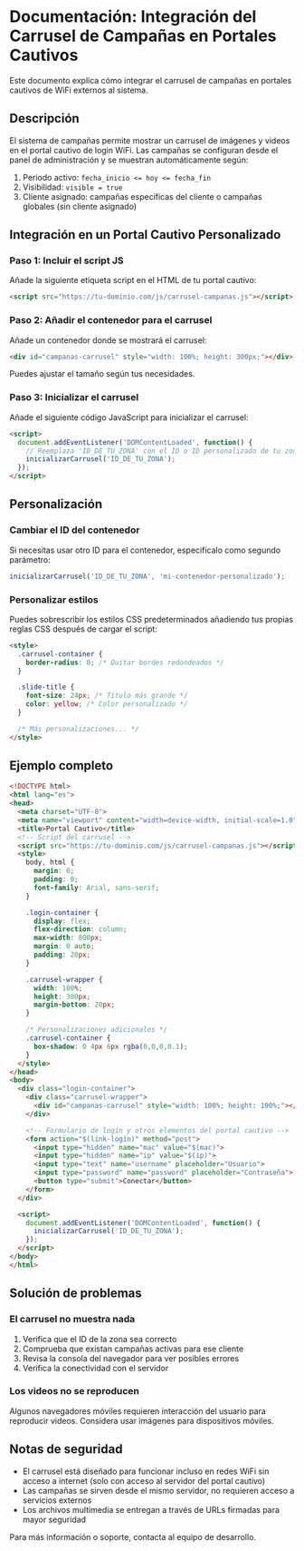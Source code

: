 # Documentación: Integración del Carrusel de Campañas en Portales Cautivos

Este documento explica cómo integrar el carrusel de campañas en portales cautivos de WiFi externos al sistema.

## Descripción

El sistema de campañas permite mostrar un carrusel de imágenes y videos en el portal cautivo de login WiFi.
Las campañas se configuran desde el panel de administración y se muestran automáticamente según:

1. Periodo activo: `fecha_inicio <= hoy <= fecha_fin`
2. Visibilidad: `visible = true`
3. Cliente asignado: campañas específicas del cliente o campañas globales (sin cliente asignado)

## Integración en un Portal Cautivo Personalizado

### Paso 1: Incluir el script JS

Añade la siguiente etiqueta script en el HTML de tu portal cautivo:

```html
<script src="https://tu-dominio.com/js/carrusel-campanas.js"></script>
```

### Paso 2: Añadir el contenedor para el carrusel

Añade un contenedor donde se mostrará el carrusel:

```html
<div id="campanas-carrusel" style="width: 100%; height: 300px;"></div>
```

Puedes ajustar el tamaño según tus necesidades.

### Paso 3: Inicializar el carrusel

Añade el siguiente código JavaScript para inicializar el carrusel:

```html
<script>
  document.addEventListener('DOMContentLoaded', function() {
    // Reemplaza 'ID_DE_TU_ZONA' con el ID o ID personalizado de tu zona WiFi
    inicializarCarrusel('ID_DE_TU_ZONA');
  });
</script>
```

## Personalización

### Cambiar el ID del contenedor

Si necesitas usar otro ID para el contenedor, especifícalo como segundo parámetro:

```javascript
inicializarCarrusel('ID_DE_TU_ZONA', 'mi-contenedor-personalizado');
```

### Personalizar estilos

Puedes sobrescribir los estilos CSS predeterminados añadiendo tus propias reglas CSS después de cargar el script:

```html
<style>
  .carrusel-container {
    border-radius: 0; /* Quitar bordes redondeados */
  }

  .slide-title {
    font-size: 24px; /* Título más grande */
    color: yellow; /* Color personalizado */
  }

  /* Más personalizaciones... */
</style>
```

## Ejemplo completo

```html
<!DOCTYPE html>
<html lang="es">
<head>
  <meta charset="UTF-8">
  <meta name="viewport" content="width=device-width, initial-scale=1.0">
  <title>Portal Cautivo</title>
  <!-- Script del carrusel -->
  <script src="https://tu-dominio.com/js/carrusel-campanas.js"></script>
  <style>
    body, html {
      margin: 0;
      padding: 0;
      font-family: Arial, sans-serif;
    }

    .login-container {
      display: flex;
      flex-direction: column;
      max-width: 800px;
      margin: 0 auto;
      padding: 20px;
    }

    .carrusel-wrapper {
      width: 100%;
      height: 300px;
      margin-bottom: 20px;
    }

    /* Personalizaciones adicionales */
    .carrusel-container {
      box-shadow: 0 4px 6px rgba(0,0,0,0.1);
    }
  </style>
</head>
<body>
  <div class="login-container">
    <div class="carrusel-wrapper">
      <div id="campanas-carrusel" style="width: 100%; height: 100%;"></div>
    </div>

    <!-- Formulario de login y otros elementos del portal cautivo -->
    <form action="$(link-login)" method="post">
      <input type="hidden" name="mac" value="$(mac)">
      <input type="hidden" name="ip" value="$(ip)">
      <input type="text" name="username" placeholder="Usuario">
      <input type="password" name="password" placeholder="Contraseña">
      <button type="submit">Conectar</button>
    </form>
  </div>

  <script>
    document.addEventListener('DOMContentLoaded', function() {
      inicializarCarrusel('ID_DE_TU_ZONA');
    });
  </script>
</body>
</html>
```

## Solución de problemas

### El carrusel no muestra nada

1. Verifica que el ID de la zona sea correcto
2. Comprueba que existan campañas activas para ese cliente
3. Revisa la consola del navegador para ver posibles errores
4. Verifica la conectividad con el servidor

### Los videos no se reproducen

Algunos navegadores móviles requieren interacción del usuario para reproducir videos. Considera usar imágenes para dispositivos móviles.

## Notas de seguridad

- El carrusel está diseñado para funcionar incluso en redes WiFi sin acceso a internet (solo con acceso al servidor del portal cautivo)
- Las campañas se sirven desde el mismo servidor, no requieren acceso a servicios externos
- Los archivos multimedia se entregan a través de URLs firmadas para mayor seguridad

Para más información o soporte, contacta al equipo de desarrollo.
